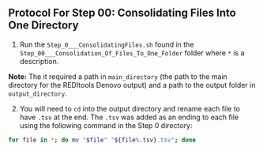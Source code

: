 ## Protocol For Step 00: Consolidating Files Into One Directory

1) Run the `Step_0___ConsolidatingFiles.sh` found in the `Step_00___Consolidation_Of_Files_To_One_Folder` folder where `*` is a description.

**Note:** The it required a path in `main_directory` (the path to the main directory for the REDItools Denovo output) and a path to the output folder in `output_directory`.

2) You will need to `cd` into the output directory and rename each file to have `.tsv` at the end. The `.tsv` was added as an ending to each file using the following command in the Step 0 directory:

```bash
for file in *; do mv "$file" "${file%.tsv}.tsv"; done
```
